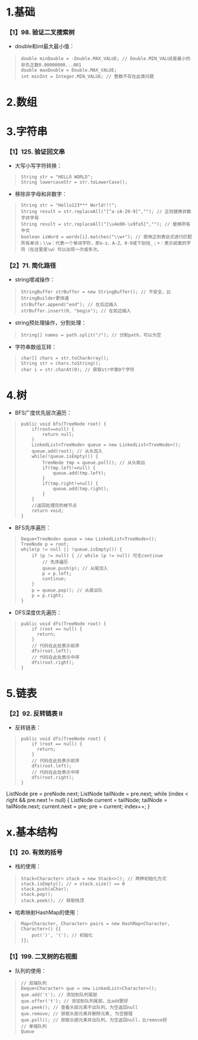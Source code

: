 
# 1.基础
### 【1】98. 验证二叉搜索树
- double和int最大最小值：
>     double minDouble = -Double.MAX_VALUE; // Double.MIN_VALUE是最小的非负正数0.00000000...001
>     double maxDouble = Double.MAX_VALUE;
>     int minInt = Integer.MIN_VALUE; // 整数不存在此类问题

# 2.数组

# 3.字符串 
### 【1】125. 验证回文串 
- 大写小写字符转换：
>     String str = "HELLO WORLD";
>     String lowercaseStr = str.toLowerCase();

- 移除非字母和非数字：
>     String str = "Hello123*** World!!!";
>     String result = str.replaceAll("[^a-zA-Z0-9]",""); // 正则替换非数字非字母
>     String result = str.replaceAll("[\u4e00-\u9fa5]",""); // 替换所有中文
>     boolean isWord = words[i].matches("\\w+"); // 使用正则表达式进行匹配所有单词；\\w：代表一个单词字符，即a-z、A-Z、0-9或下划线_；+：表示前面的字符（在这里是\w）可以出现一次或多次。

### 【2】71. 简化路径 
- string增减操作：
>     StringBuffer strBuffer = new StringBuffer(); // 不安全，比StringBuilder更快速
>     strBuffer.append("end"); // 在后边插入
>     strBuffer.insert(0, "begin"); // 在前边插入

- string预处理操作，分割处理：
>     String[] names = path.split("/"); // 分割path，可以为空


- 字符串数组互转：
>     char[] chars = str.toCharArray();
>     String str = chars.toString();
>     char i = str.charAt(0); // 获取str中第0个字符

# 4.树
- BFS广度优先层次遍历：
>     public void bfs(TreeNode root) {
>         if(root==null) {
>             return null;
>         }
>         LinkedList<TreeNode> queue = new LinkedList<TreeNode>();
>         queue.add(root); // 从头加入
>         while(!queue.isEmpty()) {
>             TreeNode tmp = queue.poll(); // 从头取出
>             if(tmp.left!=null) {
>                 queue.add(tmp.left);
>             }
>             if(tmp.right!=null) {
>                 queue.add(tmp.right);
>             }
>         }
>         //返回处理完的根节点
>         return void;
>     }

- BFS先序遍历：
>     Deque<TreeNode> queue = new LinkedList<TreeNode>();
>     TreeNode p = root;
>     while(p != null || !queue.isEmpty()) {
>         if (p != null) { // while (p != null) 可无continue
>             // 先序遍历
>             queue.push(p); // 从尾加入
>             p = p.left;
>             continue;
>         }
>         p = queue.pop(); // 从尾出队
>         p = p.right;
>     }


- DFS深度优先遍历：
>     public void dfs(TreeNode root) {
>         if (root == null) {
>           return;
>         }
>         // 代码在此处表示前序
>         dfs(root.left);
>         // 代码在此处表示中序
>         dfs(root.right);
>     }

# 5.链表
### 【2】92. 反转链表 II
- 反转链表：
>     public void dfs(TreeNode root) {
>         if (root == null) {
>           return;
>         }
>         // 代码在此处表示前序
>         dfs(root.left);
>         // 代码在此处表示中序
>         dfs(root.right);
>     }
ListNode pre = preNode.next;
        ListNode tailNode = pre.next;
        while (index < right && pre.next != null) {
            ListNode current = tailNode;
            tailNode = tailNode.next;
            current.next = pre;
            pre = current;
            index++;
        }
# x.基本结构
### 【1】20. 有效的括号
- 栈的使用：
>     Stack<Character> stack = new Stack<>(); // 两种初始化方式
>     stack.isEmpty(); // = stack.size() == 0
>     stack.push(aChar);
>     stack.pop();
>     stack.peek(); // 获取栈顶

- 哈希映射HashMap的使用：
>     Map<Character, Character> pairs = new HashMap<Character, Character>() {{
>         put(')', '('); // 初始化
>     }};

### 【1】199. 二叉树的右视图
- 队列的使用：
>     // 双端队列
>     Deque<Character> que = new LinkedList<Character>();
>     que.add('t'); // 添加到队列尾部
>     que.offer('t'); // 添加到队列尾部，比add更好
>     que.peek(); // 查看头部元素不出队列，为空返回null
>     que.remove; // 获取头部元素并删除元素, 为空报错
>     que.poll(); // 获取头部元素并出队列，为空返回null，比remove好
>     // 单端队列
>     Queue